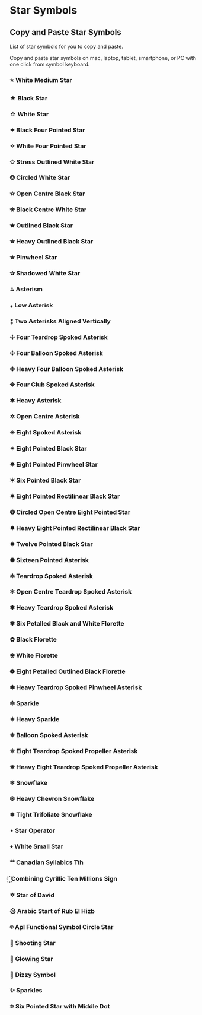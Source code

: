 # Star Symbols
## Copy and Paste Star Symbols
List of star symbols for you to copy and paste.

Copy and paste star symbols on mac, laptop, tablet, smartphone, or PC with one click from symbol keyboard.
### ⭐ White Medium Star
### ★ Black Star
### ☆ White Star
### ✦ Black Four Pointed Star
### ✧ White Four Pointed Star
### ✩ Stress Outlined White Star
### ✪ Circled White Star
### ✫ Open Centre Black Star
### ✬ Black Centre White Star
### ✭ Outlined Black Star
### ✮ Heavy Outlined Black Star
### ✯ Pinwheel Star
### ✰ Shadowed White Star
### ⁂ Asterism
### ⁎ Low Asterisk
### ⁑ Two Asterisks Aligned Vertically
### ✢ Four Teardrop Spoked Asterisk
### ✣ Four Balloon Spoked Asterisk
### ✤ Heavy Four Balloon Spoked Asterisk
### ✥ Four Club Spoked Asterisk
### ✱ Heavy Asterisk
### ✲ Open Centre Asterisk
### ✳ Eight Spoked Asterisk
### ✴ Eight Pointed Black Star
### ✵ Eight Pointed Pinwheel Star
### ✶ Six Pointed Black Star
### ✷ Eight Pointed Rectilinear Black Star
### ❂ Circled Open Centre Eight Pointed Star
### ✸ Heavy Eight Pointed Rectilinear Black Star
### ✹ Twelve Pointed Black Star
### ✺ Sixteen Pointed Asterisk
### ✻ Teardrop Spoked Asterisk
### ✼ Open Centre Teardrop Spoked Asterisk
### ✽ Heavy Teardrop Spoked Asterisk
### ✾ Six Petalled Black and White Florette
### ✿ Black Florette
### ❀ White Florette
### ❁ Eight Petalled Outlined Black Florette
### ❃ Heavy Teardrop Spoked Pinwheel Asterisk
### ❇ Sparkle
### ❈ Heavy Sparkle
### ❉ Balloon Spoked Asterisk
### ❊ Eight Teardrop Spoked Propeller Asterisk
### ❋ Heavy Eight Teardrop Spoked Propeller Asterisk
### ❄ Snowflake
### ❆ Heavy Chevron Snowflake
### ❅ Tight Trifoliate Snowflake
### ⋆ Star Operator
### ⭒ White Small Star
### ᕯ Canadian Syllabics Tth
### ꙰  Combining Cyrillic Ten Millions Sign
### ✡ Star of David
### ۞ Arabic Start of Rub El Hizb
### ⍟ Apl Functional Symbol Circle Star
### 🌠 Shooting Star
### 🌟 Glowing Star
### 💫 Dizzy Symbol
### ✨ Sparkles
### 🔯 Six Pointed Star with Middle Dot
